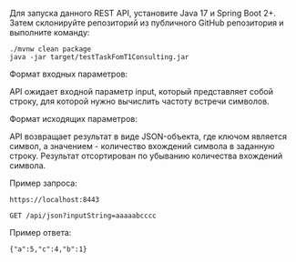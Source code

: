 Для запуска данного REST API, установите Java 17 и Spring Boot 2+. Затем склонируйте репозиторий из публичного GitHub репозитория и выполните команду: 
    
    ./mvnw clean package
    java -jar target/testTaskFomT1Consulting.jar

Формат входных параметров: 

API ожидает входной параметр input, который представляет собой строку, для которой нужно вычислить частоту встречи символов.

Формат исходящих параметров: 

API возвращает результат в виде JSON-объекта, где ключом является символ, а значением - количество вхождений символа в заданную строку. Результат отсортирован по убыванию количества вхождений символа.

Пример запроса: 

    https://localhost:8443

    GET /api/json?inputString=aaaaabcccc

Пример ответа:

    {"a":5,"c":4,"b":1}
